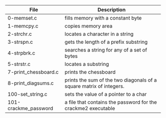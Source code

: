 |File| Description|
|----|-------|
|0-memset.c|fills memory with a constant byte|
|1-memcpy.c|copies memory area|
|2-strchr.c|locates a character in a string|
|3-strspn.c|gets the length of a prefix substring|
|4-strpbrk.c|searches a string for any of a set of bytes|
|5-strstr.c|locates a substring|
|7-print_chessboard.c|prints the chessboard|
|8-print_diagsums.c|prints the sum of the two diagonals of a square matrix of integers.|
|100-set_string.c|sets the value of a pointer to a char|
|101-crackme_password|a file that contains the password for the crackme2 executable|
